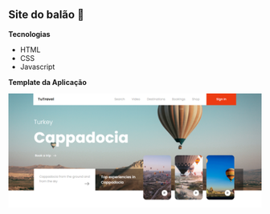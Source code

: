 ## Site do balão :balloon:



**Tecnologias**

- HTML
- CSS
- Javascript



**Template da Aplicação**



![image](./assets/template.png)



